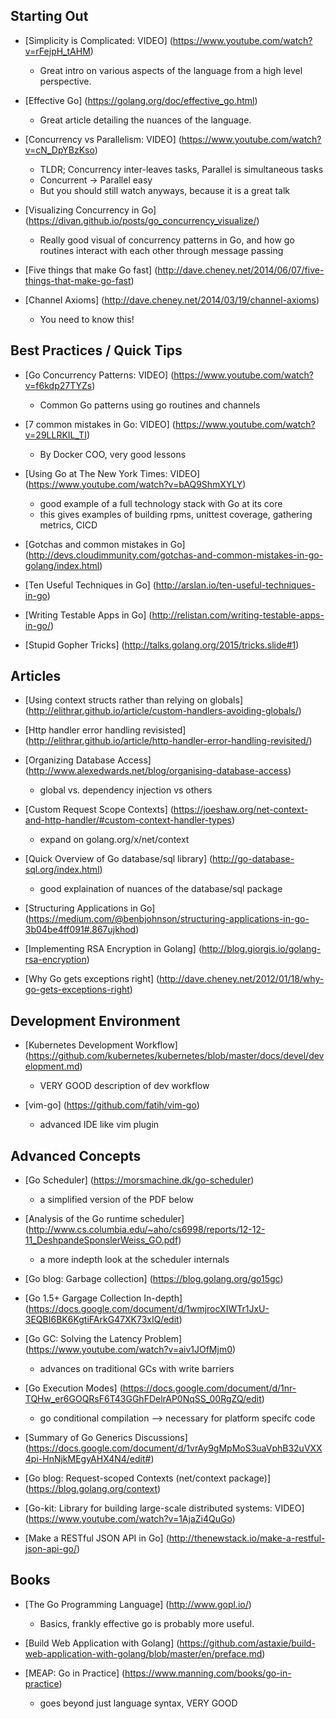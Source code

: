 ## Starting Out
- [Simplicity is Complicated: VIDEO] (https://www.youtube.com/watch?v=rFejpH_tAHM)

    * Great intro on various aspects of the language from a high level perspective.

- [Effective Go] (https://golang.org/doc/effective_go.html)

    * Great article detailing the nuances of the language.

- [Concurrency vs Parallelism: VIDEO] (https://www.youtube.com/watch?v=cN_DpYBzKso)

    * TLDR; Concurrency inter-leaves tasks, Parallel is simultaneous tasks
    * Concurrent -> Parallel easy
    * But you should still watch anyways, because it is a great talk

- [Visualizing Concurrency in Go] (https://divan.github.io/posts/go_concurrency_visualize/)

    * Really good visual of concurrency patterns in Go, and how go routines
    interact with each other through message passing

- [Five things that make Go fast] (http://dave.cheney.net/2014/06/07/five-things-that-make-go-fast)

- [Channel Axioms] (http://dave.cheney.net/2014/03/19/channel-axioms)

    * You need to know this!


## Best Practices / Quick Tips
- [Go Concurrency Patterns: VIDEO] (https://www.youtube.com/watch?v=f6kdp27TYZs)

    * Common Go patterns using go routines and channels

- [7 common mistakes in Go: VIDEO] (https://www.youtube.com/watch?v=29LLRKIL_TI)

    * By Docker COO, very good lessons

- [Using Go at The New York Times: VIDEO] (https://www.youtube.com/watch?v=bAQ9ShmXYLY)
    
    * good example of a full technology stack with Go at its core
    * this gives examples of building rpms, unittest coverage, gathering metrics, CICD

- [Gotchas and common mistakes in Go] (http://devs.cloudimmunity.com/gotchas-and-common-mistakes-in-go-golang/index.html)

- [Ten Useful Techniques in Go] (http://arslan.io/ten-useful-techniques-in-go)

- [Writing Testable Apps in Go] (http://relistan.com/writing-testable-apps-in-go/)

- [Stupid Gopher Tricks] (http://talks.golang.org/2015/tricks.slide#1)


## Articles
- [Using context structs rather than relying on globals] (http://elithrar.github.io/article/custom-handlers-avoiding-globals/)

- [Http handler error handling revisisted] (http://elithrar.github.io/article/http-handler-error-handling-revisited/)

- [Organizing Database Access] (http://www.alexedwards.net/blog/organising-database-access)

  * global vs. dependency injection vs others

- [Custom Request Scope Contexts] (https://joeshaw.org/net-context-and-http-handler/#custom-context-handler-types)

  * expand on golang.org/x/net/context

- [Quick Overview of Go database/sql library] (http://go-database-sql.org/index.html)

  * good explaination of nuances of the database/sql package

- [Structuring Applications in Go] (https://medium.com/@benbjohnson/structuring-applications-in-go-3b04be4ff091#.867ujkhod)

- [Implementing RSA Encryption in Golang] (http://blog.giorgis.io/golang-rsa-encryption)

- [Why Go gets exceptions right] (http://dave.cheney.net/2012/01/18/why-go-gets-exceptions-right)


## Development Environment
- [Kubernetes Development Workflow] (https://github.com/kubernetes/kubernetes/blob/master/docs/devel/development.md)

    * VERY GOOD description of dev workflow

- [vim-go] (https://github.com/fatih/vim-go)

    * advanced IDE like vim plugin


## Advanced Concepts
- [Go Scheduler] (https://morsmachine.dk/go-scheduler)

    * a simplified version of the PDF below

- [Analysis of the Go runtime scheduler] (http://www.cs.columbia.edu/~aho/cs6998/reports/12-12-11_DeshpandeSponslerWeiss_GO.pdf)
    
    * a more indepth look at the scheduler internals

- [Go blog: Garbage collection] (https://blog.golang.org/go15gc)

- [Go 1.5+ Gargage Collection In-depth] (https://docs.google.com/document/d/1wmjrocXIWTr1JxU-3EQBI6BK6KgtiFArkG47XK73xIQ/edit)

- [Go GC: Solving the Latency Problem] (https://www.youtube.com/watch?v=aiv1JOfMjm0)
    
    * advances on traditional GCs with write barriers

- [Go Execution Modes] (https://docs.google.com/document/d/1nr-TQHw_er6GOQRsF6T43GGhFDelrAP0NqSS_00RgZQ/edit)

    * go conditional compilation --> necessary for platform specifc code

- [Summary of Go Generics Discussions] (https://docs.google.com/document/d/1vrAy9gMpMoS3uaVphB32uVXX4pi-HnNjkMEgyAHX4N4/edit#)

- [Go blog: Request-scoped Contexts (net/context package)] (https://blog.golang.org/context)

- [Go-kit: Library for building large-scale distributed systems: VIDEO] (https://www.youtube.com/watch?v=1AjaZi4QuGo)

- [Make a RESTful JSON API in Go] (http://thenewstack.io/make-a-restful-json-api-go/)


## Books
- [The Go Programming Language] (http://www.gopl.io/)

    * Basics, frankly effective go is probably more useful.

- [Build Web Application with Golang] (https://github.com/astaxie/build-web-application-with-golang/blob/master/en/preface.md)

- [MEAP: Go in Practice] (https://www.manning.com/books/go-in-practice)

    * goes beyond just language syntax, VERY GOOD
